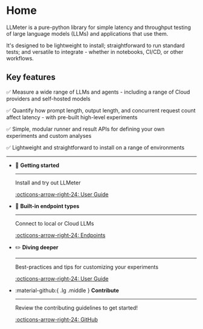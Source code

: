 # Home

LLMeter is a pure-python library for simple latency and throughput testing of large language models (LLMs) and applications that use them.

It's designed to be lightweight to install; straightforward to run standard tests; and versatile to integrate - whether in notebooks, CI/CD, or other workflows.


## Key features

✅ Measure a wide range of LLMs and agents - including a range of Cloud providers and self-hosted models

✅ Quantify how prompt length, output length, and concurrent request count affect latency - with pre-built high-level experiments

✅ Simple, modular runner and result APIs for defining your own experiments and custom analyses

✅ Lightweight and straightforward to install on a range of environments


---

<div class="grid cards" markdown>

-   🚀 __Getting started__

    ---

    Install and try out LLMeter

    [:octicons-arrow-right-24: User Guide](user_guide)

-   🎯 __Built-in endpoint types__

    ---

    Connect to local or Cloud LLMs

    [:octicons-arrow-right-24: Endpoints](user_guide/connect_endpoints/)

-   ✏️ __Diving deeper__

    ---

    Best-practices and tips for customizing your experiments

    [:octicons-arrow-right-24: User Guide](user_guide/custom_analytics/)

-   :material-github:{ .lg .middle } __Contribute__

    ---
    Review the contributing guidelines to get started!

    [:octicons-arrow-right-24: GitHub](https://github.com/awslabs/llmeter/blob/main/CONTRIBUTING.md)

</div>
